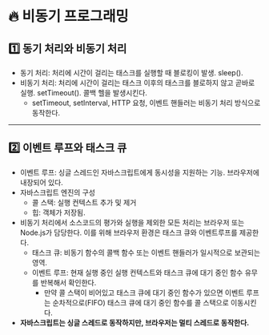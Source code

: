 # :fire: 비동기 프로그래밍

## :one: 동기 처리와 비동기 처리

- 동기 처리: 처리에 시간이 걸리는 태스크를 실행할 때 블로킹이 발생. sleep().
- 비동기 처리: 처리에 시간이 걸리는 태스크 이후의 태스크를 블로하지 않고 곧바로 실행. setTimeout(). 콜백 헬을 발생시킨다.
  - setTimeout, setInterval, HTTP 요청, 이벤트 핸들러는 비동기 처리 방식으로 동작한다.
 
---

## :two: 이벤트 루프와 태스크 큐

- 이벤트 루프: 싱글 스레드인 자바스크립트에게 동시성을 지원하는 기능. 브라우저에 내장되어 있다.
- 자바스크립트 엔진의 구성
  - 콜 스택: 실행 컨텍스트 추가 및 제거
  - 힙: 객체가 저장됨.
- 비동기 처리에서 소스코드의 평가와 실행을 제외한 모든 처리는 브라우저 또는 Node.js가 담당한다. 이를 위해 브라우저 환경은 태스크 큐와 이벤트루프를 제공한다.
  - 태스크 큐: 비동기 함수의 콜백 함수 또는 이벤트 핸들러가 일시적으로 보관되는 영역.
  - 이벤트 루프: 현재 실행 중인 실행 컨텍스트와 태스크 큐에 대기 중인 함수 유무를 반복해서 확인한다.
    - 만약 콜 스택이 비어있고 태스크 큐에 대기 중인 함수가 있으면 이벤트 루프는 순차적으로(FIFO) 태스크 큐에 대기 중인 함수를 콜 스택으로 이동시킨다.
- **자바스크립트는 싱글 스레드로 동작하지만, 브라우저는 멀티 스레드로 동작한다.**
